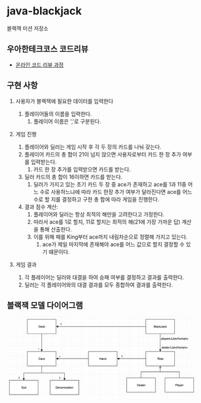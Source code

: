 # java-blackjack

블랙잭 미션 저장소

## 우아한테크코스 코드리뷰

- [온라인 코드 리뷰 과정](https://github.com/woowacourse/woowacourse-docs/blob/master/maincourse/README.md)

## 구현 사항

1. 사용자가 블랙잭에 필요한 데이터를 입력한다
    1. 플레이어들의 이름을 입력한다.
        1. 플레이어 이름은 ','로 구분된다.

2. 게임 진행
    1. 플레이어와 딜러는 게임 시작 후 각 두 장의 카드를 나눠 갖는다.
    2. 플레이어 카드의 총 합이 21이 넘지 않으면 사용자로부터 카드 한 장 추가 여부를 입력받는다.
        1. 카드 한 장 추가를 입력받으면 카드를 받는다.
    3. 딜러 카드의 총 합이 16이하면 카드를 받는다.
        1. 딜러가 가지고 있는 초기 카드 두 장 중 ace가 존재하고 ace를 1과 11중 어느 수로 사용하느냐에 따라 카드 한장 추가 여부가 달라진다면 ace를 어느 수로 할 지를 결정하고 구한 총 합에
           따라 게임을 진행한다.
    4. 결과 점수 계산:
        1. 플레이어와 딜러는 항상 최적의 해만을 고려한다고 가정한다.
        2. 따라서 ace를 1로 할지, 11로 할지는 최적의 해(21에 가장 가까운 답) 계산을 통해 산출한다.
        3. 이를 위해 패를 King부터 ace까지 내림차순으로 정렬해 가지고 있는다.
            1. ace가 제일 마지막에 존재해야 ace를 어느 값으로 할지 결정할 수 있기 떄문이다.

3. 게임 결과
    1. 각 플레이어는 딜러와 대결을 하여 승패 여부를 결정하고 결과를 출력한다.
    2. 딜러는 각 플레이어와의 대결 결과를 모두 종합하여 결과를 출력한다.

## 블랙잭 모델 다이어그램

<img src="blackJackModelDiagram.png" alt="black jack model diagram" />